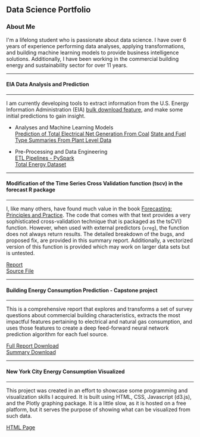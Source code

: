 ## Data Science Portfolio

### About Me
I'm a lifelong student who is passionate about data science. I have over 6 years of experience performing data analyses, applying transformations, and building machine learning models to provide business intelligence solutions. Additionally, I have been working in the commercial building energy and sustainability sector for over 11 years.

---  
#### EIA Data Analysis and Prediction
---  
I am currently developing tools to extract information from the U.S. Energy Information Administration (EIA) [bulk download feature](https://www.eia.gov/opendata/bulkfiles.php), and make some initial predictions to gain insight.  

* Analyses and Machine Learning Models  
  [Prediction of Total Electrical Net Generation From Coal](https://john-grando.github.io/EIADataPages/total_energy_prediction.html)
  [State and Fuel Type Summaries From Plant Level Data](https://nbviewer.jupyter.org/github/john-grando/eia-data-analysis/blob/master/app/Notebooks/electricity_net_generation_summary.ipynb)

* Pre-Processing and Data Engineering  
  [ETL Pipelines - PySpark](https://github.com/john-grando/eia-data-analysis/tree/master/app/PreProcess)  
  [Total Energy Dataset](https://nbviewer.jupyter.org/github/john-grando/eia-data-analysis/blob/master/app/Notebooks/total_energy_check.ipynb)  

---
#### Modification of the Time Series Cross Validation function (tscv) in the forecast R package
---
I, like many others, have found much value in the book [Forecasting: Principles and Practice](https://otexts.com/fpp2/).  The code that comes with that text provides a very sophisticated cross-validation technique that is packaged as the tsCV() function.  However, when used with external predictors (`xreg`), the function does not always return results.  The detailed breakdown of the bugs, and proposed fix, are provided in this summary report.  Additionally, a vectorized version of this function is provided which may work on larger data sets but is untested.

[Report](https://john-grando.github.io/EIADataPages/tsCV_analysis.html)  
[Source File](https://github.com/john-grando/eia-data-analysis/tree/master/app/RFiles/Source)

---  
#### Building Energy Consumption Prediction - Capstone project
---  
This is a comprehensive report that explores and transforms a set of survey questions about commercial building characteristics, extracts the most impactful features pertaining to electrical and natural gas consumption, and uses those features to create a deep feed-forward neural network prediction algorithm for each fuel source.  

[Full Report Download](https://github.com/john-grando/john-grando.github.io/raw/master/Documents/CapstoneFullReport.pdf)  
[Summary Download](https://github.com/john-grando/john-grando.github.io/raw/master/Documents/CapstoneSummary.pdf)  

---  
#### New York City Energy Consumption Visualized  

---  
This project was created in an effort to showcase some programming and visualization skills I acquired.  It is built using HTML, CSS, Javascript (d3.js), and the Plotly graphing package.  It is a little slow, as it is hosted on a free platform, but it serves the purpose of showing what can be visualized from such data.

[HTML Page](https://john-grando.github.io/EnergyPages/ll84.html)
